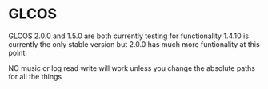 # GLCOS

GLCOS 2.0.0 and 1.5.0 are both currently testing for functionality
1.4.10 is currently the only stable version but 2.0.0 has much more funtionality at this point.

NO music or log read write will work unless you change the absolute paths for all the things

